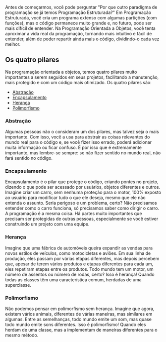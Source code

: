 Antes de começarmos, você pode perguntar "Por que outro paradigma de programação se já temos Programação Estruturada?"
Em Programação Estruturada, você cria um programa extenso com algumas partições (com funções), mas o código permanece muito grande e, no futuro, pode ser mais difícil de entender.
Na Programação Orientada a Objetos, você tenta aproximar a vida real da programação, tornando mais intuitivo e fácil de entender, além de poder repartir ainda mais o código, dividindo-o cada vez melhor.


## Os quatro pilares
Na programação orientada a objetos, temos quatro pilares muito importantes a serem seguidos em seus projetos, facilitando a manutenção, mais protegido e com um código mais otimizado. Os quatro pilares são:
 - [Abstração](#abstração)
 - [Encapsulamento](#encapsulamento)
 - [Herança](#herança)
 - [Polimorfismo](#polimorfismo)

### Abstração
Algumas pessoas não o consideram um dos pilares, mas talvez seja o mais importante. Com isso, você a usa para abstrair as coisas relevantes do mundo real para o código e, se você fizer isso errado, poderá adicionar muita informação ou ficar confuso. É por isso que é extremamente importante, mas lembre-se sempre: se não fizer sentido no mundo real, não fará sentido no código.

### Encapsulamento
Encapsulamento é o pilar que protege o código, criando pontes no projeto, dizendo o que pode ser acessado por usuários, objetos diferentes e outros. Imagine criar um carro, sem nenhuma proteção para o motor, 100% exposto ao usuário para modificar tudo o que ele deseja, mesmo que ele não entenda o assunto. Seria perigoso e um problema, certo? Não precisamos entender como o carro funciona, só precisamos saber como dirigir o carro. A programação é a mesma coisa. Há partes muito importantes que precisam ser protegidas de outras pessoas, especialmente se você estiver construindo um projeto com uma equipe.

### Herança
Imagine que uma fábrica de automóveis queira expandir as vendas para novos estilos de veículos, como motocicletas e aviões. Em sua linha de produção, eles passam por várias etapas diferentes, mas depois percebem que, apesar de terem vários produtos e etapas diferentes para cada um, eles repetiram etapas entre os produtos. Todo mundo tem um motor, um número de assentos ou número de rodas, certo? Isso é herança! Quando todas as classes têm uma característica comum, herdadas de uma superclasse.

### Polimorfismo
Não podemos pensar em polimorfismo sem herança. Imagine que agora, existem vários animais, diferentes de várias maneiras, mas similares em algumas. Entre as semelhanças, todo mundo emite um som, mas quase todo mundo emite sons diferentes. Isso é polimorfismo! Quando eles herdam de uma classe, mas a implementam de maneiras diferentes para o mesmo método.
